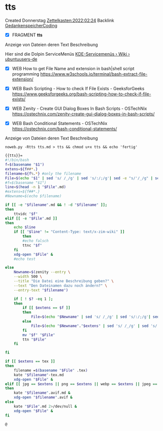 # tts
Created Donnerstag [Zettelkasten:2022:02:24]()
Backlink [GedankenspeicherCoding](../GedankenspeicherCoding.md)

- [X] FRAGMENT **tts**

Anzeige von Dateien deren Text Beschreibung

Hier sind die Dolpin ServiceMenüs
[KDE-Servicemenüs › Wiki › ubuntuusers-de]()


- [X] WEB How to get File Name and extension in bash|shell script programming <https://www.w3schools.io/terminal/bash-extract-file-extension/>
- [X] WEB Bash Scripting - How to check If File Exists - GeeksforGeeks <https://www.geeksforgeeks.org/bash-scripting-how-to-check-if-file-exists/>
- [X] WEB Zenity - Create GUI Dialog Boxes In Bash Scripts - OSTechNix <https://ostechnix.com/zenity-create-gui-dialog-boxes-in-bash-scripts/>
- [X] WEB Bash Conditional Statements - OSTechNix <https://ostechnix.com/bash-conditional-statements/>



Anzeige von Dateien deren Text Beschreibung

  ``noweb.py -Rtts tts.md > tts && chmod u+x tts && echo 'fertig'``

```bash
{{tts}}=
#!/bin/bash
f=$(basename "$1")
extens=${f##*.}
filename=${f%.*} #only the filename
File=$(echo "$1" | sed 's/ /_/g' | sed 's/:/;/g'| sed -e "s/'/_/g" | sed 's/\"//g')
#f=$(basename "$1")
line=$(head -n 1 "$File".md)
#extens=${f##*.}
#Newname=$(echo $filename)

if [[ -e "$filename".md && ! -d "$filename" ]]; 
then
	ttvidc "$f"
elif [[ -e "$File".md ]] 
then
	echo $line
	if [[ "$line" != "Content-Type: text/x-zim-wiki" ]] 
		then
		#echo falsch
		ttnc "$f"
	fi
	xdg-open "$File" &
	#echo test

else
	Newname=$(zenity --entry \
	--width 500 \
	--title "Die Datei eine Beschreibung geben?" \
	--text "Den Dateinamen dazu noch ändern?" \
	--entry-text "$filename")

	if [ ! $? -eq 1 ]; 
	then
		if [[ $extens == $f ]]
		then
			File=$(echo "$Newname" | sed 's/ /_/g' | sed 's/:/;/g'| sed -e "s/'/_/g" | sed 's/\"//g'|  sed 's/&/n/g' | sed 's/\///g' | sed 's/|//g' | sed 's/\[/(/g' | sed 's/\]/)/g' | sed 's/@/at/g')
		else
			File=$(echo "$Newname"."$extens" | sed 's/ /_/g' | sed 's/:/;/g'| sed -e "s/'/_/g" | sed 's/\"//g'|  sed 's/&/n/g' | sed 's/\///g' | sed 's/|//g' | sed 's/\[/(/g' | sed 's/\]/)/g' | sed 's/@/at/g')
		fi
		mv "$f" "$File"
		ttn "$File"
	fi

fi

if [[ $extens == tex ]] 
then
	filename =$(basename "$File" .tex)
	kate "$filename"-tex.md
	xdg-open "$File" &
elif [[ jpg == $extens || png == $extens || webp == $extens || jpeg == $extens || avif == $extens ]]
then
	kate "$filename".avif.md &
	xdg-open "$filename".avif &
else
	kate "$File".md 2>/dev/null &
	xdg-open "$File" &
fi

@ 
```

